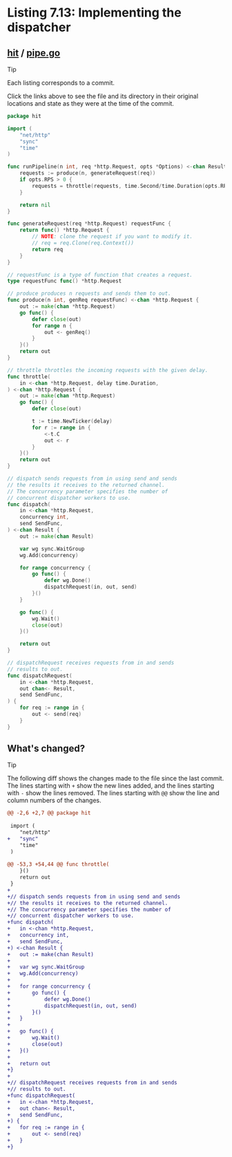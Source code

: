 # Listing 7.13: Implementing the dispatcher

## [hit](https://github.com/inancgumus/gobyexample/blob/811bd16340217ced6a3c6f893d2dbbc3b088476f/hit) / [pipe.go](https://github.com/inancgumus/gobyexample/blob/811bd16340217ced6a3c6f893d2dbbc3b088476f/hit/pipe.go)

> [!TIP]
> Each listing corresponds to a commit.
>
> Click the links above to see the file and its directory in their original locations and state as they were at the time of the commit.

```go
package hit

import (
	"net/http"
	"sync"
	"time"
)

func runPipeline(n int, req *http.Request, opts *Options) <-chan Result {
	requests := produce(n, generateRequest(req))
	if opts.RPS > 0 {
		requests = throttle(requests, time.Second/time.Duration(opts.RPS))
	}

	return nil
}

func generateRequest(req *http.Request) requestFunc {
	return func() *http.Request {
		// NOTE: clone the request if you want to modify it.
		// req = req.Clone(req.Context())
		return req
	}
}

// requestFunc is a type of function that creates a request.
type requestFunc func() *http.Request

// produce produces n requests and sends them to out.
func produce(n int, genReq requestFunc) <-chan *http.Request {
	out := make(chan *http.Request)
	go func() {
		defer close(out)
		for range n {
			out <- genReq()
		}
	}()
	return out
}

// throttle throttles the incoming requests with the given delay.
func throttle(
	in <-chan *http.Request, delay time.Duration,
) <-chan *http.Request {
	out := make(chan *http.Request)
	go func() {
		defer close(out)

		t := time.NewTicker(delay)
		for r := range in {
			<-t.C
			out <- r
		}
	}()
	return out
}

// dispatch sends requests from in using send and sends
// the results it receives to the returned channel.
// The concurrency parameter specifies the number of
// concurrent dispatcher workers to use.
func dispatch(
	in <-chan *http.Request,
	concurrency int,
	send SendFunc,
) <-chan Result {
	out := make(chan Result)

	var wg sync.WaitGroup
	wg.Add(concurrency)

	for range concurrency {
		go func() {
			defer wg.Done()
			dispatchRequest(in, out, send)
		}()
	}

	go func() {
		wg.Wait()
		close(out)
	}()

	return out
}

// dispatchRequest receives requests from in and sends
// results to out.
func dispatchRequest(
	in <-chan *http.Request,
	out chan<- Result,
	send SendFunc,
) {
	for req := range in {
		out <- send(req)
	}
}
```

## What's changed?

> [!TIP]
> The following diff shows the changes made to the file since the last commit.
> The lines starting with `+` show the new lines added, and the lines starting with `-` show the lines removed.
> The lines starting with `@@` show the line and column numbers of the changes.

```diff
@@ -2,6 +2,7 @@ package hit
 
 import (
 	"net/http"
+	"sync"
 	"time"
 )
 
@@ -53,3 +54,44 @@ func throttle(
 	}()
 	return out
 }
+
+// dispatch sends requests from in using send and sends
+// the results it receives to the returned channel.
+// The concurrency parameter specifies the number of
+// concurrent dispatcher workers to use.
+func dispatch(
+	in <-chan *http.Request,
+	concurrency int,
+	send SendFunc,
+) <-chan Result {
+	out := make(chan Result)
+
+	var wg sync.WaitGroup
+	wg.Add(concurrency)
+
+	for range concurrency {
+		go func() {
+			defer wg.Done()
+			dispatchRequest(in, out, send)
+		}()
+	}
+
+	go func() {
+		wg.Wait()
+		close(out)
+	}()
+
+	return out
+}
+
+// dispatchRequest receives requests from in and sends
+// results to out.
+func dispatchRequest(
+	in <-chan *http.Request,
+	out chan<- Result,
+	send SendFunc,
+) {
+	for req := range in {
+		out <- send(req)
+	}
+}
```

